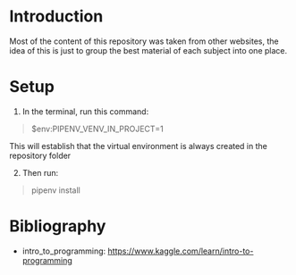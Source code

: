 # Introduction
Most of the content of this repository was taken from other websites, the idea of this is just to group the best material of each subject into one place.

# Setup
1. In the terminal, run this command:
> $env:PIPENV_VENV_IN_PROJECT=1

This will establish that the virtual environment is always created in the repository folder

2. Then run:
> pipenv install

# Bibliography
- intro_to_programming: https://www.kaggle.com/learn/intro-to-programming